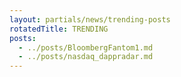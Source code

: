 ```yaml
---
layout: partials/news/trending-posts
rotatedTitle: TRENDING
posts:
  - ../posts/BloombergFantom1.md
  - ../posts/nasdaq_dappradar.md
---
```


